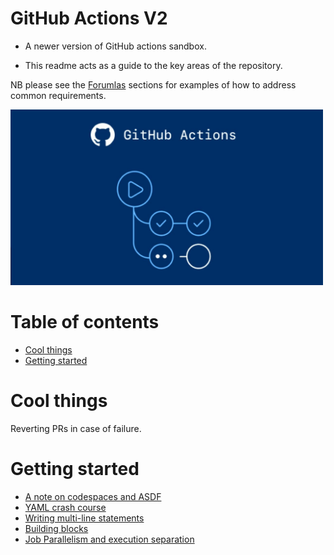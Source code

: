 <h1> GitHub Actions V2 </h1>

- A newer version of GitHub actions sandbox.

- This readme acts as a guide to the key areas of the repository.

NB please see the [Forumlas](./0-formulas) sections for examples of how to address common requirements. 

<img src="./img/maxresdefault.jpg" width="500"/>

<h1>Table of contents</h1>

<!-- TOC -->
* [Cool things](#cool-things)
* [Getting started](#getting-started)
<!-- TOC -->

# Cool things

Reverting PRs in case of failure.

# Getting started

- [A note on codespaces and ASDF](./1-getting-started/getting-started.md#a-note-on-codespaces-and-asdf)
- [YAML crash course](./1-getting-started/getting-started.md#yaml-crash-starter)
- [Writing multi-line statements](./1-getting-started/getting-started.md#writing-multi-line-statements)
- [Building blocks](./1-getting-started/getting-started.md#building-blocks)
- [Job Parallelism and execution separation](./1-getting-started/getting-started.md#parallelism-and-execution-environment)




